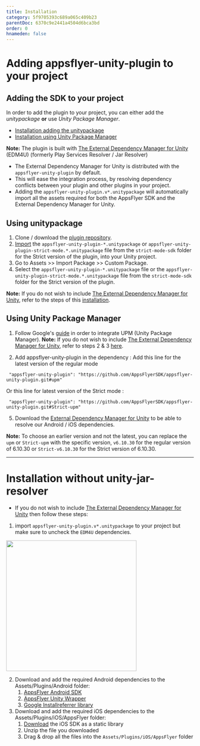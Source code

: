 ```yaml
---
title: Installation
category: 5f9705393c689a065c409b23
parentDoc: 6370c9e2441a4504d6bca3bd
order: 0
hnameden: false
---
```


# Adding appsflyer-unity-plugin to your project

## Adding the SDK to your project

In order to add the plugin to your project, you can either add the *unitypackage* **or** use *Unity Package Manager*. 
- [Installation adding the unitypackage](#using-unitypackage)
- [Installation using Unity Package Manager](#using-unity-package-manager)

**Note:**  The plugin is built with [The External Dependency Manager for Unity](https://github.com/googlesamples/unity-jar-resolver) (EDM4U) (formerly Play Services Resolver / Jar Resolver)
* The External Dependency Manager for Unity is distributed with the `appsflyer-unity-plugin` by default.
* This will ease the integration process, by resolving dependency conflicts between your plugin and other plugins in your project.
* Adding the `appsflyer-unity-plugin.v*.unitypackage` will automatically import all the assets required for both the AppsFlyer SDK and the External Dependency Manager for Unity.

## Using unitypackage
1. Clone / download the [plugin repository](https://github.com/AppsFlyerSDK/appsflyer-unity-plugin).
2. [Import](https://docs.unity3d.com/Manual/AssetPackages.html) the `appsflyer-unity-plugin-*.unitypackage` or `appsflyer-unity-plugin-strict-mode.*.unitypackage` file from the `strict-mode-sdk` folder for the Strict version of the plugin, into your Unity project.
3. Go to Assets >> Import Package >> Custom Package.
4. Select the `appsflyer-unity-plugin-*.unitypackage` file or the `appsflyer-unity-plugin-strict-mode.*.unitypackage` file from the `strict-mode-sdk` folder for the Strict version of the plugin.

**Note:** If you do not wish to include [The External Dependency Manager for Unity](https://github.com/googlesamples/unity-jar-resolver), refer to the steps of this [installation](#installation-without-unity-jar-resolver).

## Using Unity Package Manager

1. Follow Google's [guide](https://developers.google.com/unity/instructions) in order to integrate UPM (Unity Package Manager).
**Note:** If you do not wish to include [The External Dependency Manager for Unity](https://github.com/googlesamples/unity-jar-resolver), refer to steps 2 & 3 [here](#installation-without-unity-jar-resolver).


4. Add appsflyer-unity-plugin in the dependency :
Add this line for the latest version of the regular mode
```
 "appsflyer-unity-plugin": "https://github.com/AppsFlyerSDK/appsflyer-unity-plugin.git#upm"
```
 Or this line for latest version of the Strict mode :
```
 "appsflyer-unity-plugin": "https://github.com/AppsFlyerSDK/appsflyer-unity-plugin.git#Strict-upm"
```
5. Download the [External Dependency Manager for Unity](https://github.com/googlesamples/unity-jar-resolver) to be able to resolve our Android / iOS dependencies.

**Note:** To choose an earlier version and not the latest, you can replace the `upm` or `Strict-upm` with the specific version, `v6.10.30` for the regular version of 6.10.30 or `Strict-v6.10.30` for the Strict version of 6.10.30.

---

# Installation without unity-jar-resolver
  
  * If you do not wish to include [The External Dependency Manager for Unity](https://github.com/googlesamples/unity-jar-resolver) then follow these steps:
  1. import `appsflyer-unity-plugin.v*.unitypackage` to your project but make sure to uncheck the `EDM4U` dependencies.
  <img src="https://user-images.githubusercontent.com/61788924/199495968-7aa911ed-27c4-4e5b-a496-3771d0405fd4.jpeg"  width="350">

  2. Download and add the required Android dependencies to the Assets/Plugins/Android folder:
      1. [AppsFlyer Android SDK](https://repo1.maven.org/maven2/com/appsflyer/af-android-sdk/6.12.2/af-android-sdk-6.12.2.aar)
      2. [AppsFlyer Unity Wrapper](https://repo1.maven.org/maven2/com/appsflyer/unity-wrapper/6.12.21/unity-wrapper-6.12.21.aar)
      3. [Google Installreferrer library](https://mvnrepository.com/artifact/com.android.installreferrer/installreferrer/2.1)
  3. Download and add the required iOS dependencies to the Assets/Plugins/iOS/AppsFlyer folder:
      1. [Download](https://s3.eu-west-1.amazonaws.com/download.appsflyer.com/ios/6.x.x/6.12.x/6.12.2/AF-iOS-SDK-v6.12.2.zip) the iOS SDK as a static library
      2. Unzip the file you downloaded
      3. Drag & drop all the files into the `Assets/Plugins/iOS/AppsFlyer` folder
